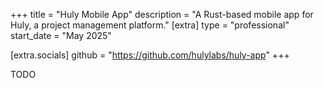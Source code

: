 +++
title = "Huly Mobile App"
description = "A Rust-based mobile app for Huly, a project management platform."
[extra]
type = "professional"
start_date = "May 2025"

[extra.socials]
github = "https://github.com/hulylabs/huly-app"
+++

TODO
